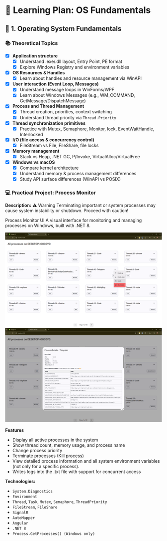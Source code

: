 
# 📘 Learning Plan: OS Fundamentals

## 🔧 1. Operating System Fundamentals

### 📚 Theoretical Topics

- [x] **Application structure**
  - [x] Understand .exe/.dll layout, Entry Point, PE format
  - [x] Explore Windows Registry and environment variables
- [x] **OS Resources & Handles**
  - [x] Learn about handles and resource management via WinAPI
- [x] **User interaction (Event Loop, Messages)**
  - [x] Understand message loops in WinForms/WPF
  - [x] Learn about Windows Messages (e.g., WM_COMMAND, GetMessage/DispatchMessage)
- [x] **Process and Thread Management**
  - [x] Thread creation, priorities, context switching
  - [x] Understand thread priority via `Thread.Priority`
- [x] **Thread synchronization primitives**
  - [x] Practice with Mutex, Semaphore, Monitor, lock, EventWaitHandle, Interlocked
- [x] **I/O (file access & concurrency control)**
  - [x] FileStream vs File, FileShare, file locks
- [x] **Memory management**
  - [x] Stack vs Heap, .NET GC, P/Invoke, VirtualAlloc/VirtualFree
- [x] **Windows vs macOS**
  - [x] Compare kernel architecture
  - [x] Understand memory & process management differences
  - [x] Study API surface differences (WinAPI vs POSIX)

### 💻 Practical Project: Process Monitor

**Description:**
⚠ Warning
Terminating important or system processes may cause system instability or shutdown. Proceed with caution!

Process Monitor UI
A visual interface for monitoring and managing processes on Windows, built with .NET 8.

![Service preview](1.png)
![Service preview](2.png)

**Features**
- Display all active processes in the system
- Show thread count, memory usage, and process name
- Change process priority
- Terminate processes (Kill process)
- View detailed process information and all system environment variables (not only for a specific process).
- Writes logs into the .txt file with support for concurrent access

**Technologies:**
- `System.Diagnostics`
- `Environment`
- `Thread`, `Task`, `Mutex`, `Semaphore`, `ThreadPriority`
- `FileStream`, `FileShare`
- `SignalR`
- `AutoMapper`
- `Angular`
- `.NET 8`
- `Process.GetProcesses() (Windows only)`

